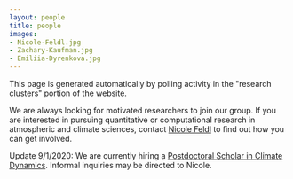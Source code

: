```yaml
---
layout: people
title: people
images:
- Nicole-Feldl.jpg
- Zachary-Kaufman.jpg
- Emiliia-Dyrenkova.jpg
---
```


This page is generated automatically by polling activity in the "research clusters" portion of the website. 

We are always looking for motivated researchers to join our group. If you are interested in pursuing quantitative or computational research in atmospheric and climate sciences, contact [Nicole Feldl](https://eps.ucsc.edu/faculty/Profiles/fac-only.php?uid=nfeldl) to find out how you can get involved. 

Update 9/1/2020: We are currently hiring a [Postdoctoral Scholar in Climate Dynamics](https://recruit.ucsc.edu/JPF00927). Informal inquiries may be directed to Nicole. 

